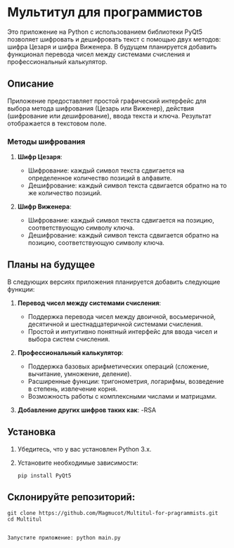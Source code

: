 # Мультитул для программистов

Это приложение на Python с использованием библиотеки PyQt5 позволяет шифровать и дешифровать текст с помощью двух методов: шифра Цезаря и шифра Виженера. В будущем планируется добавить функционал перевода чисел между системами счисления и профессиональный калькулятор.

## Описание

Приложение предоставляет простой графический интерфейс для выбора метода шифрования (Цезарь или Виженер), действия (шифрование или дешифрование), ввода текста и ключа. Результат отображается в текстовом поле.

### Методы шифрования

1. **Шифр Цезаря**:
   - Шифрование: каждый символ текста сдвигается на определенное количество позиций в алфавите.
   - Дешифрование: каждый символ текста сдвигается обратно на то же количество позиций.

2. **Шифр Виженера**:
   - Шифрование: каждый символ текста сдвигается на позицию, соответствующую символу ключа.
   - Дешифрование: каждый символ текста сдвигается обратно на позицию, соответствующую символу ключа.

## Планы на будущее

В следующих версиях приложения планируется добавить следующие функции:

1. **Перевод чисел между системами счисления**:
   - Поддержка перевода чисел между двоичной, восьмеричной, десятичной и шестнадцатеричной системами счисления.
   - Простой и интуитивно понятный интерфейс для ввода чисел и выбора систем счисления.

2. **Профессиональный калькулятор**:
   - Поддержка базовых арифметических операций (сложение, вычитание, умножение, деление).
   - Расширенные функции: тригонометрия, логарифмы, возведение в степень, извлечение корня.
   - Возможность работы с комплексными числами и матрицами.
3. **Добавление других шифров таких как**:
   -RSA

## Установка

1. Убедитесь, что у вас установлен Python 3.x.
2. Установите необходимые зависимости:

   ```
   pip install PyQt5
## Склонируйте репозиторий:
```
git clone https://github.com/Magmucot/Multitul-for-pragrammists.git
cd Multitul


Запустите приложение: python main.py


